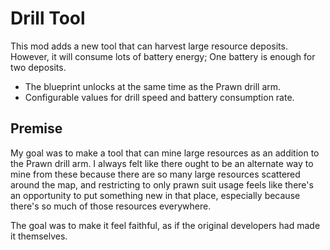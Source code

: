 # Drill Tool

This mod adds a new tool that can harvest large resource deposits. 
However, it will consume lots of battery energy; One battery is enough for two deposits.

- The blueprint unlocks at the same time as the Prawn drill arm.
- Configurable values for drill speed and battery consumption rate.

## Premise
My goal was to make a tool that can mine large resources as an addition to the Prawn drill arm.
I always felt like there ought to be an alternate way to mine from these because there are so many large resources scattered around the map, and restricting to only prawn suit usage feels like there's an opportunity to put something new in that place, especially because there's so much of those resources everywhere.

The goal was to make it feel faithful, as if the original developers had made it themselves.
